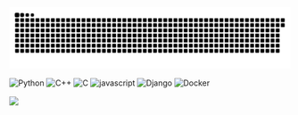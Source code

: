 
<!--
**KJA000/KJA000** is a ✨ _special_ ✨ repository because its `README.md` (this file) appears on your GitHub profile.

Here are some ideas to get you started:

- 🔭 I’m currently working on ...
- 🌱 I’m currently learning ...
- 👯 I’m looking to collaborate on ...
- 🤔 I’m looking for help with ...
- 💬 Ask me about ...
- 📫 How to reach me: ...
- 😄 Pronouns: ...
- ⚡ Fun fact: ...
-->
<img src="https://github.com/KJA000/KJA000/blob/output/github-contribution-grid-snake.svg"/>

<!--visited:<br>![Visit counter](https://moe-counter.glitch.me/get/@:KJA000?theme=rule34)-->

![Python](https://img.shields.io/badge/Python-3776AB.svg?&style=for-the-badge&logo=python&logoColor=white)
![C++](https://img.shields.io/badge/C++-00599C.svg?&style=for-the-badge&logo=cplusplus&logoColor=white)
![C](https://img.shields.io/badge/C-A8B9CC.svg?style=for-the-badge&logo=C&logoColor=white)
![javascript](https://img.shields.io/badge/javascript-F7DF1E.svg?&style=for-the-badge&logo=javascript&logoColor=white)
![Django](https://img.shields.io/badge/django-092E20.svg?style=for-the-badge&logo=django&logoColor=white)
![Docker](https://img.shields.io/badge/Docker-2496ED.svg?style=for-the-badge&logo=Docker&logoColor=white)

<img align="center" src="https://github-readme-streak-stats.herokuapp.com/?user=KJA000&theme=tokyonight">

